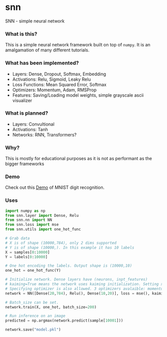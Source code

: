 # snn

SNN - simple neural network

### What is this?

This is a simple neural network framework built on top of `numpy`. It is an amalgamation of many different tutorials.

### What has been implemented?

- Layers: Dense, Dropout, Softmax, Embedding
- Activations: Relu, Sigmoid, Leaky Relu
- Loss Functions: Mean Squared Error, Softmax
- Optimizers: Momentum, Adam, RMSProp
- Features: Saving/Loading model weights, simple grayscale ascii visualizer

### What is planned?
- Layers: Convultional
- Activations: Tanh
- Networks: RNN, Transformers?

### Why?

This is mostly for educational purposes as it is not as performant as the bigger frameworks

### Demo

Check out this [Demo](https://replit.com/@garnavaurha/snn?v=1) of MNIST digit recognition.

### Uses

```python
import numpy as np
from snn.layer import Dense, Relu
from snn.nn import NN
from snn.loss import mse
from snn.utils import one_hot_func

# Grab data
# X is of shape (10000,784), only 2 dims supported
# Y is of shape (10000,). In this example it has 10 labels
X = samples[0:10000]
Y = labels[0:10000]

# One hot encoding the labels. Output shape is (10000,10)
one_hot = one_hot_func(Y)

# Initialize network. Dense layers have (neurons, inpt_features)
# kaiming=True means the network uses kaiming initialization. Setting xavier=True uses xavier initialization instead
# Specifying optimizer is also allowed. 3 optimizers avalaible: momentum, adam, rmsprop.
network = NN([Dense(20,784), Relu(), Dense(10,20)], loss = mse(), kaiming=True, optimizer="rmsprop")

# Batch_size can be set.
network.train(X, one_hot, batch_size=200)

# Run inference on an image
predicted = np.argmax(network.predict(sample[10001]))

network.save("model.pkl")
```
